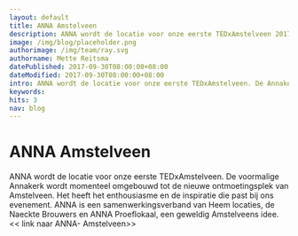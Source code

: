 ```yaml
---
layout: default
title: ANNA Amstelveen
description: ANNA wordt de locatie voor onze eerste TEDxAmstelveen 2017. De voormalige Annakerk wordt momenteel omgebouwd tot de nieuwe ontmoetingsplek van Amstelveen.
image: /img/blog/placeholder.png
authorimage: /img/team/ray.svg
authorname: Mette Reitsma
datePublished: 2017-09-30T08:00:00+08:00
dateModified: 2017-09-30T08:00:00+08:00
intro: ANNA wordt de locatie voor onze eerste TEDxAmstelveen. De Annakerk wordt momenteel omgebouwd tot de ontmoetingsplek van Amstelveen.
keywords:
hits: 3
nav: blog
---
```


# ANNA Amstelveen

<a href="{{site.url}}{{page.url}}" title="{{ page.title }}"><amp-img noloading width="100" height="100" alt="{{ page.title }}" layout="responsive" src="{{site.url}}{{ page.image }}" class="photo pull-left"></amp-img></a>

ANNA wordt de locatie voor onze eerste TEDxAmstelveen. De voormalige Annakerk wordt momenteel omgebouwd tot de nieuwe ontmoetingsplek van Amstelveen. Het heeft het enthousiasme en de inspiratie die past bij ons evenement. ANNA is een samenwerkingsverband van Heem locaties, de Naeckte Brouwers en ANNA Proeflokaal,  een geweldig Amstelveens idee.
<< link naar ANNA- Amstelveen>>
<foto plaatsen>
